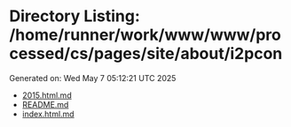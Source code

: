 # Directory Listing: /home/runner/work/www/www/processed/cs/pages/site/about/i2pcon
Generated on: Wed May  7 05:12:21 UTC 2025

- [2015.html.md](2015.html.md)
- [README.md](README.md)
- [index.html.md](index.html.md)
